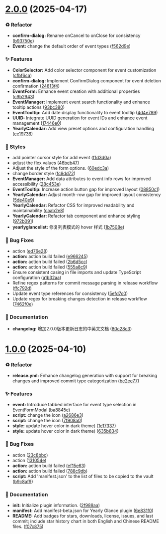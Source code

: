 # [2.0.0](https://github.com/Moyf/yearly-glance/compare/1.0.0...2.0.0) (2025-04-17)


### ♻️ Refactor

* **confirm-dialog:** Rename onCancel to onClose for consistency ([b93750e](https://github.com/Moyf/yearly-glance/commit/b93750ebc9f664a3444f3903c22d17f412af546e))
* **Event:** change the default order of event types ([f562d9e](https://github.com/Moyf/yearly-glance/commit/f562d9ecf95cd14cdad1ca8a616646bef1e75a95))


### ✨ Features

* **ColorSelector:** Add color selector component for event customization ([cfbf6ca](https://github.com/Moyf/yearly-glance/commit/cfbf6ca5e76a04d544233534e3511d1c2a225576))
* **confirm-dialog:** Implement ConfirmDialog component for event deletion confirmation ([24813f4](https://github.com/Moyf/yearly-glance/commit/24813f416a21fe695f2933fa7c1e48aa2330abdd))
* **EventForm:** Enhance event creation with additional properties ([c9b2943](https://github.com/Moyf/yearly-glance/commit/c9b2943e33e054679e85f07cb0f14c1b15fbe690))
* **EventManager:** Implement event search functionality and enhance tooltip actions ([93bc380](https://github.com/Moyf/yearly-glance/commit/93bc380db806cd0d2313e2ed071258a317090cd4))
* **EventTooltip:** Add date display functionality to event tooltip ([4d4e789](https://github.com/Moyf/yearly-glance/commit/4d4e789d6262717f5d6ce04a5e2986a65f68e9c5))
* **UUID:** Integrate UUID generation for event IDs and enhance event management ([17446e0](https://github.com/Moyf/yearly-glance/commit/17446e083d7883dc8d92f61b8621347dd48d9624))
* **YearlyCalendar:** Add view preset options and configuration handling ([ee19736](https://github.com/Moyf/yearly-glance/commit/ee19736dd352520459d6bc34a9e00ccfa7f538c1))


### 🎨 Styles

* add pointer cursor style for add event ([f1d3d0a](https://github.com/Moyf/yearly-glance/commit/f1d3d0a5a9b1d716909477a5075a020d75b8340e))
* adjust the flex values ([46beb47](https://github.com/Moyf/yearly-glance/commit/46beb47fa81a6d4e9ceb246bc778a193a560c944))
* Adjust the style of the form options. ([60edc3a](https://github.com/Moyf/yearly-glance/commit/60edc3ad755d8e68895ec27b2827c6296b83009d))
* change border style ([fc9dd72](https://github.com/Moyf/yearly-glance/commit/fc9dd726d284fbbc4d9cd03e18a75a01265e4f8e))
* **EventManager:** Add data attributes to event info rows for improved accessibility ([28c453e](https://github.com/Moyf/yearly-glance/commit/28c453e72c0ce1e039651c2b48d45f298d77fc1e))
* **EventTooltip:** Increase action button gap for improved layout ([08850c1](https://github.com/Moyf/yearly-glance/commit/08850c1b12c013fe55c1c755c7091bacf9b77e6a))
* **YearlyCalendar:** Adjust month-row gap for improved layout consistency ([5de40e9](https://github.com/Moyf/yearly-glance/commit/5de40e9abca87d2552fa6a07e80ad2a873f66a06))
* **YearlyCalendar:** Refactor CSS for improved readability and maintainability ([caab2e8](https://github.com/Moyf/yearly-glance/commit/caab2e8d49cb0fb6b49b99f3e6b7cc0825baa212))
* **YearlyCalendar:** Refactor tab component and enhance styling ([972b091](https://github.com/Moyf/yearly-glance/commit/972b091b0950233b2bae1777cdd3db809027725b))
* **yearlyglancelist:** 修复列表模式的 hover 样式 ([1b7508e](https://github.com/Moyf/yearly-glance/commit/1b7508e7e39d6042fd3f568cd33c763a7278d152))


### 🐛 Bug Fixes

* action ([ed76e28](https://github.com/Moyf/yearly-glance/commit/ed76e28a8aba4a3f4d817b1835c20abddeafe3e1))
* **action:** action build failed ([e966245](https://github.com/Moyf/yearly-glance/commit/e9662453e6a4b1bb604ff180125b45c9824b7e89))
* **action:** action build failed ([2b6d5cc](https://github.com/Moyf/yearly-glance/commit/2b6d5cc6def10240bf8d057d585ff1d1543eef34))
* **action:** action build failed ([555a8c9](https://github.com/Moyf/yearly-glance/commit/555a8c9b7711d44d770af6f97fce27aea29fcfe1))
* Ensure consistent casing in file imports and update TypeScript configuration ([a1b32aa](https://github.com/Moyf/yearly-glance/commit/a1b32aa33bcb8d90033badc39acc3b018d393259))
* Refine regex patterns for commit message parsing in release workflow ([ffc792d](https://github.com/Moyf/yearly-glance/commit/ffc792ddadc5570cbef82d88e4bacdf36d563bef))
* Update event type references for consistency ([5efd7c0](https://github.com/Moyf/yearly-glance/commit/5efd7c0ba1b8d751c9266327ac3e59b51b62486e))
* Update regex for breaking changes detection in release workflow ([7462f0e](https://github.com/Moyf/yearly-glance/commit/7462f0ed2d6093bf1203b7a406eab5ae105a4148))


### 📝 Documentation

* **changelog:** 增加2.0.0版本更新日志的中英文文档 ([80c28c3](https://github.com/Moyf/yearly-glance/commit/80c28c32eeba6e3b591ca91e5fcf7f0827e0704c))



# [1.0.0](https://github.com/Moyf/yearly-glance/compare/2f988aaf5ac4f8118626d9badd8897d900737d1a...1.0.0) (2025-04-10)


### ♻️ Refactor

* **release.yml:** Enhance changelog generation with support for breaking changes and improved commit type categorization ([be2ee77](https://github.com/Moyf/yearly-glance/commit/be2ee779a6e6d8bfe25c01f50820c66ef49e09c5))


### ✨ Features

* **event:** Introduce tabbed interface for event type selection in EventFormModal ([ba8845e](https://github.com/Moyf/yearly-glance/commit/ba8845e8edd3fa39a52198b476b11cf52752f7ef))
* **script:** change the icon ([a2686e3](https://github.com/Moyf/yearly-glance/commit/a2686e3b599a457c363b357ce64bf64190b8e80e))
* **script:** change the icon ([7f908a0](https://github.com/Moyf/yearly-glance/commit/7f908a0da166498a5cdbc1353fbcc6150d019188))
* **style:** update hover color in dark theme) ([1e17337](https://github.com/Moyf/yearly-glance/commit/1e17337b66159a7033942a2027d48bf5c4fadd8e))
* **style:** update hover color in dark theme) ([635b834](https://github.com/Moyf/yearly-glance/commit/635b834798be9b9963bce88ffa4cd6aed582cd45))


### 🐛 Bug Fixes

* action ([23c8bbc](https://github.com/Moyf/yearly-glance/commit/23c8bbcf3a9168e9457bd78fb5434d9075d69d11))
* action ([131054e](https://github.com/Moyf/yearly-glance/commit/131054e7def01991bef1283421c02c2310c6f00d))
* **action:** action build failed ([ef15e63](https://github.com/Moyf/yearly-glance/commit/ef15e63255b8ac7464f29c6fe8d3efcda7de5f28))
* **action:** action build failed ([788c9db](https://github.com/Moyf/yearly-glance/commit/788c9db7294183fd4cde083ec7e864c07e9425ed))
* **script:** Add 'manifest.json' to the list of files to be copied to the vault ([b9c8af9](https://github.com/Moyf/yearly-glance/commit/b9c8af98014bf9c4691feba8c83ee83fe1a0b43a))


### 📝 Documentation

* **init:** Initialize plugin information. ([2f988aa](https://github.com/Moyf/yearly-glance/commit/2f988aaf5ac4f8118626d9badd8897d900737d1a))
* **manifest:** Add manifest-beta.json for Yearly Glance plugin ([6e831f0](https://github.com/Moyf/yearly-glance/commit/6e831f0a82f08eb203d01f5c4edcf357d2d511ec))
* **README:** Add badges for stars, downloads, license, issues, and last commit; include star history chart in both English and Chinese README files. ([f07c875](https://github.com/Moyf/yearly-glance/commit/f07c8751ea6c91da2f6f65df3a1d8ecc54b50749))



